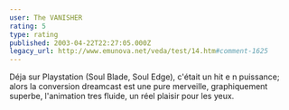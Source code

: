 ```yaml
---
user: The VANISHER
rating: 5
type: rating
published: 2003-04-22T22:27:05.000Z
legacy_url: http://www.emunova.net/veda/test/14.htm#comment-1625
---
```

Déja sur Playstation (Soul Blade, Soul Edge), c'était un hit e n puissance; alors la conversion dreamcast est une pure merveille, graphiquement superbe, l'animation tres fluide, un réel plaisir pour les yeux.